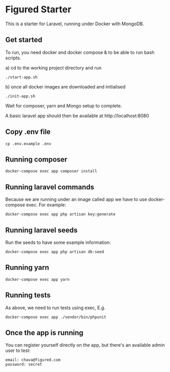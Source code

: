 # Figured Starter

This is a starter for Laravel, running under Docker with MongoDB.
 
## Get started

To run, you need docker and docker compose & to be able to run bash scripts.  

a) cd to the working project directory and run

    ./start-app.sh

b) once all docker images are downloaded and initialised 

    ./init-app.sh

Wait for composer, yarn and Mongo setup to complete.
  
A basic laravel app should then be available at http://localhost:8080

## Copy .env file

    cp .env.example .env
    
## Running composer

    docker-compose exec app composer install
    
## Running laravel commands

Because we are running under an image called app we have to use docker-compose exec. For example:

    docker-compose exec app php artisan key:generate 

## Running laravel seeds

Run the seeds to have some example information:

    docker-compose exec app php artisan db:seed 

## Running yarn

    docker-compose exec app yarn

## Running tests

As above, we need to run tests using exec, E.g.

    docker-compose exec app ./vendor/bin/phpunit

## Once the app is running

You can register yourself directly on the app, but there's an available admin user to test:

    email: chava@figured.com
    password: secret

